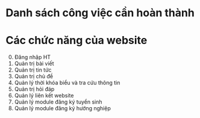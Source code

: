 # Danh sách công việc cần hoàn thành

# Các chức năng của website
0. Đăng nhập HT
1. Quản trị bài viết
2. Quản trị tin tức
3. Quản trị chủ đề
4. Quản lý thời khóa biểu và tra cứu thông tin
5. Quản trị hỏi đáp
6. Quản lý liên kết website
7. Quản lý module đăng ký tuyển sinh
8. Quản lý module đăng ký hướng nghiệp 